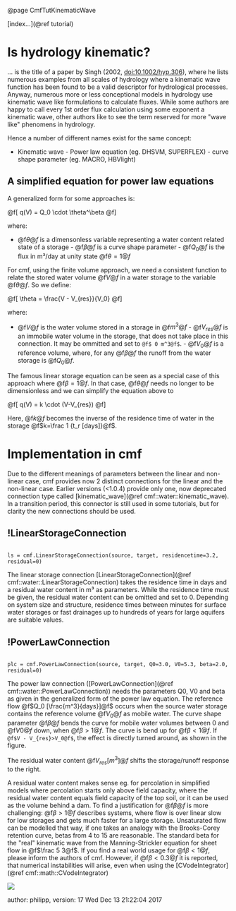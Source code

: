 @page CmfTutKinematicWave

[index...](@ref tutorial)

# Is hydrology kinematic?

... is the title of a paper by Singh (2002, <doi:10.1002/hyp.306>),
where he lists numerous examples from all scales of hydrology where a
kinematic wave function has been found to be a valid descriptor for
hydrological processes. Anyway, numerous more or less conceptional
models in hydrology use kinematic wave like formulations to calculate
fluxes. While some authors are happy to call every 1st order flux
calculation using some exponent a kinematic wave, other authors like to
see the term reserved for more "wave like" phenomens in hydrology.

Hence a number of different names exist for the same concept:

- Kinematic wave - Power law equation (eg. DHSVM, SUPERFLEX) - curve
shape parameter (eg. MACRO, HBVlight)

## A simplified equation for power law equations

A generalized form for some approaches is:


@f[
q(V) = Q_0 \cdot \theta^\beta
@f]

where:

- @f$\theta@f$ is a dimensonless variable representing a water
content related state of a storage - @f$\beta@f$ is a curve shape
parameter - @f$Q_0@f$ is the flux in m³/day at unity state
@f$\theta=1@f$

For cmf, using the finite volume approach, we need a consistent function
to relate the stored water volume @f$V@f$ in a water storage to the
variable @f$\theta@f$. So we define:


@f[
\theta = \frac{V - V_{res}}{V_0}
@f]

where:

- @f$V@f$ is the water volume stored in a storage in @f$m^3@f$ -
@f$V_{res}@f$ is an immobile water volume in the storage, that does
not take place in this connection. It may be ommitted and set to `@f$ 0
m^3@f$`. - @f$V_0@f$ is a reference volume, where, for any
@f$\beta@f$ the runoff from the water storage is @f$Q_0@f$.

The famous linear storage equation can be seen as a special case of this
approach where @f$\beta=1@f$. In that case, @f$\theta@f$ needs no
longer to be dimensionless and we can simplify the equation above to


@f[
q(V) = k \cdot (V-V_{res})
@f]

Here, @f$k@f$ becomes the inverse of the residence time of water in
the storage @f$k=\frac 1 {t_r [days]}@f$.

# Implementation in cmf

Due to the different meanings of parameters between the linear and
non-linear case, cmf provides now 2 distinct connections for the linear
and the non-linear case. Earlier versions (<1.0.4) provide only one,
now deprecated connection type called
[kinematic_wave](@ref cmf::water::kinematic_wave). In a transition
period, this connector is still used in some tutorials, but for clarity
the new connections should be used.

## \!LinearStorageConnection

~~~~~~~~~~~~~{.py}

ls = cmf.LinearStorageConnection(source, target, residencetime=3.2, residual=0)
~~~~~~~~~~~~~

The linear storage connection
[LinearStorageConnection](@ref cmf::water::LinearStorageConnection)
takes the residence time in days and a residual water content in m³ as
parameters. While the residence time must be given, the residual water
content can be omitted and set to 0. Depending on system size and
structure, residence times between minutes for surface water storages or
fast drainages up to hundreds of years for large aquifers are suitable
values.

## \!PowerLawConnection

~~~~~~~~~~~~~{.py}

plc = cmf.PowerLawConnection(source, target, Q0=3.0, V0=5.3, beta=2.0, residual=0)
~~~~~~~~~~~~~

The power law connection
([PowerLawConnection](@ref cmf::water::PowerLawConnection)) needs the
parameters Q0, V0 and beta as given in the generalized form of the power
law equation. The reference flow @f$Q_0 [\frac{m^3}{days}]@f$ occurs
when the source water storage contains the reference volume @f$V_0@f$
as mobile water. The curve shape parameter @f$\beta@f$ bends the curve
for mobile water volumes between 0 and @f$V0@f$ down, when
@f$\beta>1@f$. The curve is bend up for @f$\beta<1@f$. If `@f$V -
V_{res}>V_0@f$`, the effect is directly turned around, as shown in the
figure.

The residual water content @f$V_{res} [m^3]@f$ shifts the
storage/runoff response to the right.

A residual water content makes sense eg. for percolation in simplified
models where percolation starts only above field capacity, where the
residual water content equals field capacity of the top soil, or it can
be used as the volume behind a dam. To find a justification for
@f$\beta@f$ is more challenging: @f$\beta>1@f$ describes systems,
where flow is over linear slow for low storages and gets much faster for
a large storage. Unsaturated flow can be modelled that way, if one takes
an analogy with the Brooks-Corey retention curve, betas from 4 to 15 are
reasonable. The standard beta for the "real" kinematic wave from the
Manning-Strickler equation for sheet flow in @f$\frac 5 3@f$. If you
find a real world usage for @f$\beta<1@f$, please inform the authors
of cmf. However, if @f$\beta<0.3@f$ it is reported, that numerical
instabilities will arise, even when using the
[CVodeIntegrator](@ref cmf::math::CVodeIntegrator)

![](PowerLawConnection.png)

author: philipp, version: 17 Wed Dec 13 21:22:04 2017
